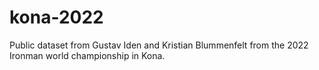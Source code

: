 # kona-2022
Public dataset from Gustav Iden and Kristian Blummenfelt from the 2022 Ironman world championship in Kona.
